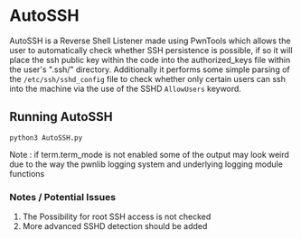 # AutoSSH
AutoSSH is a Reverse Shell Listener made using PwnTools which allows the user to automatically check whether SSH persistence is possible, if so it will place the ssh public key within the code into the authorized_keys file within the user's ".ssh/" directory. Additionally it performs some simple parsing of the `/etc/ssh/sshd_config` file to check whether only certain users can ssh into the machine via the use of the SSHD `AllowUsers` keyword.

## Running AutoSSH
```
python3 AutoSSH.py
```
Note : if term.term_mode is not enabled some of the output may look weird due to the way the pwnlib logging system and underlying logging module functions

### Notes / Potential Issues
1. The Possibility for root SSH access is not checked 
2. More advanced SSHD detection should be added
